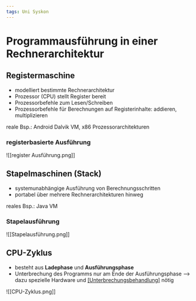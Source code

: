 ```yaml
---
tags: Uni Syskon
---
```

# Programmausführung in einer Rechnerarchitektur

## Registermaschine
- modelliert bestimmte Rechnerarchitektur
- Prozessor (CPU) stellt Register bereit
- Prozessorbefehle zum Lesen/Schreiben
- Prozessorbefehle für Berechnungen auf Registerinhalte: addieren, multiplizieren

reale Bsp.: Android Dalvik VM, x86 Prozessorarchitekturen
### registerbasierte Ausführung
![[register Ausführung.png]]

## Stapelmaschinen (Stack)
- systemunabhängige Ausführung von Berechnungsschritten
- portabel über mehrere Rechnerarchitekturen hinweg

reales Bsp.: Java VM
### Stapelausführung
![[Stapelausführung.png]]

## CPU-Zyklus
- besteht aus **Ladephase** und **Ausführungsphase**
- Unterbrechung des Programms nur am Ende der Ausführungsphase
	--> dazu spezielle Hardware und [[Unterbrechungsbehandlung]](UBR) nötig

![[CPU-Zyklus.png]]